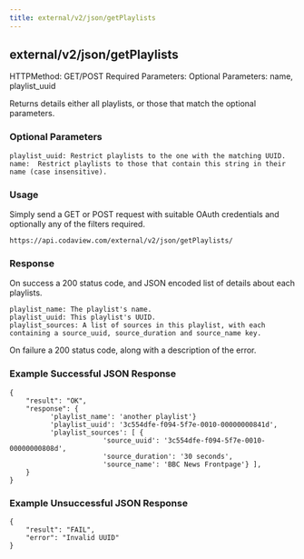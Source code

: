 ```yaml
---
title: external/v2/json/getPlaylists
---
```

## external/v2/json/getPlaylists

HTTPMethod: GET/POST
Required Parameters: 
Optional Parameters: name, playlist_uuid

Returns details either all playlists, or those that match the optional parameters.

### Optional Parameters

    playlist_uuid: Restrict playlists to the one with the matching UUID.
    name:  Restrict playlists to those that contain this string in their name (case insensitive).

### Usage

Simply send a GET or POST request with suitable OAuth credentials and optionally any of the filters required.

`https://api.codaview.com/external/v2/json/getPlaylists/`

### Response

On success a 200 status code, and JSON encoded list of details about each playlists.

    playlist_name: The playlist's name.
    playlist_uuid: This playlist's UUID.
    playlist_sources: A list of sources in this playlist, with each containing a source_uuid, source_duration and source_name key.

On failure a 200 status code, along with a description of the error.

### Example Successful JSON Response

    {
        "result": "OK",
        "response": {
              'playlist_name': 'another playlist'}
              'playlist_uuid': '3c554dfe-f094-5f7e-0010-00000000841d',
              'playlist_sources': [ {
                           'source_uuid': '3c554dfe-f094-5f7e-0010-00000000808d',
                           'source_duration': '30 seconds',
                           'source_name': 'BBC News Frontpage'} ],
        }
    }

### Example Unsuccessful JSON Response

    {
        "result": "FAIL",
        "error": "Invalid UUID" 
    }
